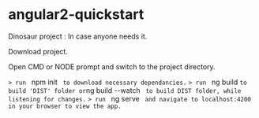 # angular2-quickstart

Dinosaur project : In case anyone needs it.

Download project. 

Open CMD or NODE prompt and switch to the project directory.

`> run ` npm init ` to download necessary dependancies.`
`> run ` ng build ` to build 'DIST' folder or `ng build --watch ` to build DIST folder, while listening for changes.`
`> run ` ng serve ` and navigate to localhost:4200 in your browser to view the app.`
